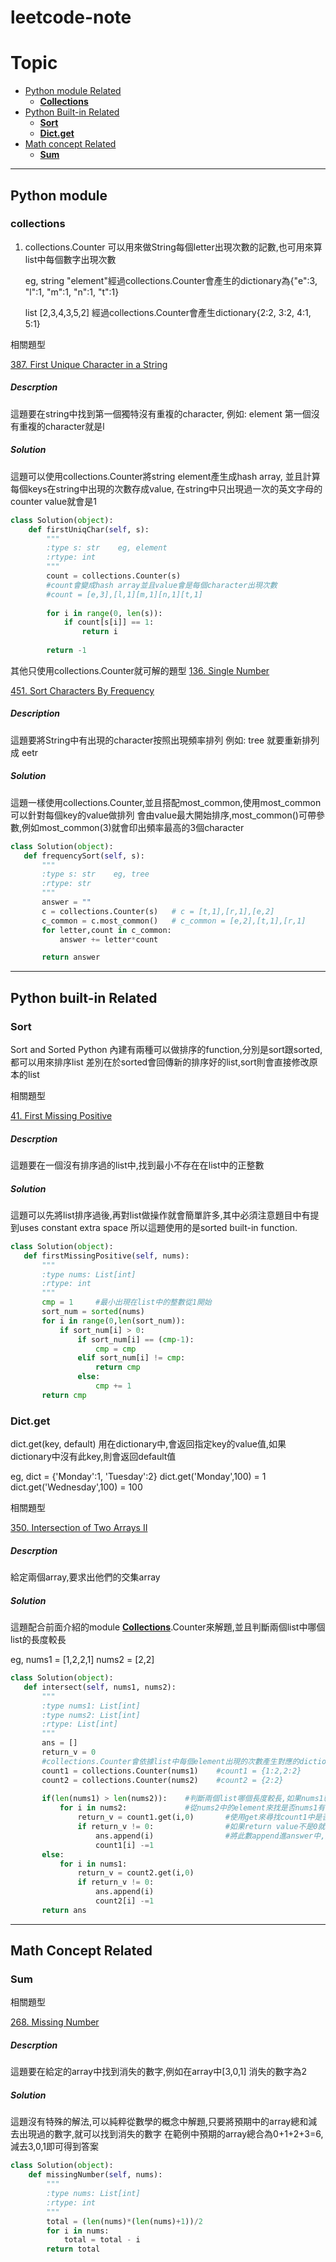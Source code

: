 # leetcode-note

Topic
================
*   [Python module Related](#pymodule)
    *   [**Collections**](#collections)
*   [Python Built-in Related](#pybuiltin)
    *   [**Sort**](#sort)    
    *   [**Dict.get**](#dictget)
*   [Math concept Related](#math)
    *   [**Sum**](#sum)
---------------------------------------
<h2 id="pymodule">Python module</h2>
<h3 id="collections">collections</h3>

1. collections.Counter
   可以用來做String每個letter出現次數的記數,也可用來算list中每個數字出現次數
   
   eg, string "element"經過collections.Counter會產生的dictionary為{"e":3, "l":1, "m":1, "n":1, "t":1}
   
   list \[2,3,4,3,5,2\] 經過collections.Counter會產生dictionary{2:2, 3:2, 4:1, 5:1}

相關題型

[387\. First Unique Character in a String]

 [387\. First Unique Character in a String]: https://leetcode.com/problems/first-unique-character-in-a-string/
##### Descrption
這題要在string中找到第一個獨特沒有重複的character,
例如: element 第一個沒有重複的character就是l

##### Solution
這題可以使用collections.Counter將string element產生成hash array, 並且計算每個keys在string中出現的次數存成value,
在string中只出現過一次的英文字母的counter value就會是1

```python
class Solution(object):
    def firstUniqChar(self, s):
        """
        :type s: str    eg, element
        :rtype: int
        """
        count = collections.Counter(s) 
        #count會變成hash array並且value會是每個character出現次數 
        #count = [e,3],[l,1][m,1][n,1][t,1]
        
        for i in range(0, len(s)):
            if count[s[i]] == 1:
                return i
        
        return -1
```
其他只使用collections.Counter就可解的題型
[136\. Single Number]

 [136\. Single Number]: https://leetcode.com/problems/single-number/

[451\. Sort Characters By Frequency]

 [451\. Sort Characters By Frequency]: https://leetcode.com/problems/sort-characters-by-frequency/
 ##### Description
 這題要將String中有出現的character按照出現頻率排列
 例如: tree 就要重新排列成 eetr
 
 ##### Solution
 這題一樣使用collections.Counter,並且搭配most_common,使用most_common可以針對每個key的value做排列
 會由value最大開始排序,most_common()可帶參數,例如most_common(3)就會印出頻率最高的3個character
 
 ```python
 class Solution(object):
    def frequencySort(self, s):
        """
        :type s: str    eg, tree
        :rtype: str
        """
        answer = ""
        c = collections.Counter(s)   # c = [t,1],[r,1],[e,2]
        c_common = c.most_common()   # c_common = [e,2],[t,1],[r,1] 
        for letter,count in c_common:
            answer += letter*count

        return answer
  ```
---------------------------------------
<h2 id="pybuiltin">Python built-in Related</h2>
<h3 id="sort">Sort</h3>

Sort and Sorted
Python 內建有兩種可以做排序的function,分別是sort跟sorted,都可以用來排序list
差別在於sorted會回傳新的排序好的list,sort則會直接修改原本的list

相關題型

[41\. First Missing Positive]

 [41\. First Missing Positive]: https://leetcode.com/problems/first-missing-positive/
 ##### Descrption
 這題要在一個沒有排序過的list中,找到最小不存在在list中的正整數
 
 ##### Solution
 這題可以先將list排序過後,再對list做操作就會簡單許多,其中必須注意題目中有提到uses constant extra space
 所以這題使用的是sorted built-in function.
 
 ```python
 class Solution(object):
    def firstMissingPositive(self, nums):
        """
        :type nums: List[int]
        :rtype: int
        """
        cmp = 1     #最小出現在list中的整數從1開始
        sort_num = sorted(nums)
        for i in range(0,len(sort_num)):
            if sort_num[i] > 0:
                if sort_num[i] == (cmp-1):
                    cmp = cmp
                elif sort_num[i] != cmp:
                    return cmp
                else:
                    cmp += 1
        return cmp
 ```
 
 <h3 id="dictget">Dict.get</h3>
 
 dict.get(key, default) 用在dictionary中,會返回指定key的value值,如果dictionary中沒有此key,則會返回default值
 
 eg, dict = {'Monday':1, 'Tuesday':2}
 dict.get('Monday',100) = 1
 dict.get('Wednesday',100) = 100
 
 相關題型

[350\. Intersection of Two Arrays II]

 [350\. Intersection of Two Arrays II]: https://leetcode.com/problems/intersection-of-two-arrays-ii/
 ##### Descrption
 給定兩個array,要求出他們的交集array
 
 ##### Solution
 這題配合前面介紹的module [**Collections**](#collections).Counter來解題,並且判斷兩個list中哪個list的長度較長
 
 eg, nums1 = \[1,2,2,1\]
    nums2 = \[2,2\]

 ```python
 class Solution(object):
    def intersect(self, nums1, nums2):
        """
        :type nums1: List[int]
        :type nums2: List[int]
        :rtype: List[int]
        """
        ans = []
        return_v = 0
        #collections.Counter會依據list中每個element出現的次數產生對應的dictionary
        count1 = collections.Counter(nums1)    #count1 = {1:2,2:2}
        count2 = collections.Counter(nums2)    #count2 = {2:2}
        
        if(len(nums1) > len(nums2)):    #判斷兩個list哪個長度較長,如果nums1較長則base取nums2來比
            for i in nums2:             #從nums2中的element來找是否nums1有包含此element
                return_v = count1.get(i,0)       #使用get來尋找count1中是否有key為i的element,如果有就會return非0的正數
                if return_v != 0:                #如果return value不是0就代表count1中有包含i element
                    ans.append(i)                #將此數append進answer中,並且將count1[i] -1
                    count1[i] -=1
        else:
            for i in nums1:
                return_v = count2.get(i,0)
                if return_v != 0:
                    ans.append(i)
                    count2[i] -=1
        return ans
 ```
 
---------------------------------------
<h2 id="math">Math Concept Related</h2>
<h3 id="sum">Sum</h3>

相關題型

[268\. Missing Number]

 [268\. Missing Number]: https://leetcode.com/problems/missing-number/
##### Descrption
這題要在給定的array中找到消失的數字,例如在array中[3,0,1] 消失的數字為2

##### Solution
這題沒有特殊的解法,可以純粹從數學的概念中解題,只要將預期中的array總和減去出現過的數字,就可以找到消失的數字
在範例中預期的array總合為0+1+2+3=6, 減去3,0,1即可得到答案

```python
class Solution(object):
    def missingNumber(self, nums):
        """
        :type nums: List[int]
        :rtype: int
        """
        total = (len(nums)*(len(nums)+1))/2
        for i in nums:
            total = total - i
        return total
```
